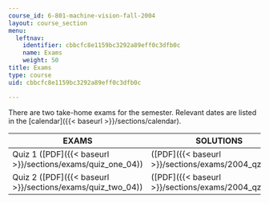 ```yaml
---
course_id: 6-801-machine-vision-fall-2004
layout: course_section
menu:
  leftnav:
    identifier: cbbcfc8e1159bc3292a89eff0c3dfb0c
    name: Exams
    weight: 50
title: Exams
type: course
uid: cbbcfc8e1159bc3292a89eff0c3dfb0c

---
```


There are two take-home exams for the semester. Relevant dates are listed in the [calendar]({{< baseurl >}}/sections/calendar).

| EXAMS | SOLUTIONS |
| --- | --- |
| Quiz 1 ([PDF]({{< baseurl >}}/sections/exams/quiz_one_04)) | ([PDF]({{< baseurl >}}/sections/exams/2004_qz1_sol)) |
| Quiz 2 ([PDF]({{< baseurl >}}/sections/exams/quiz_two_04)) | ([PDF]({{< baseurl >}}/sections/exams/2004_qz2_sol))